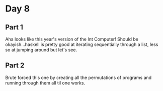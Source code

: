 # Day 8

## Part 1

Aha looks like this year's version of the Int Computer! Should be okayish...haskell is pretty good at iterating sequentially through a list, less so at jumping around but let's see.

## Part 2

Brute forced this one by creating all the permutations of programs and running through them all til one works.